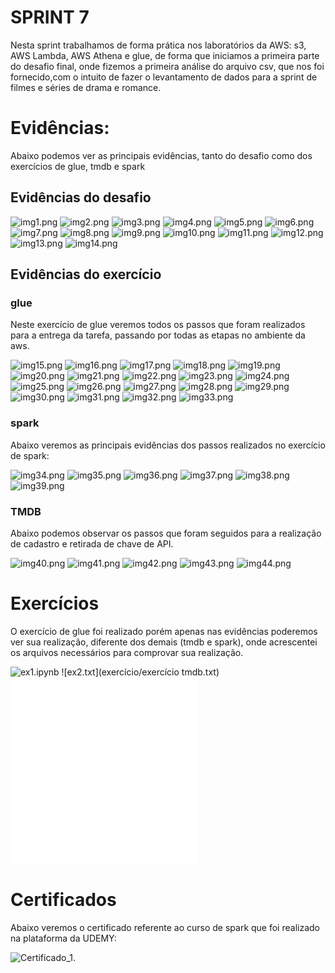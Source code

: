 # SPRINT 7


Nesta sprint trabalhamos de forma prática nos laboratórios da AWS: s3, AWS Lambda, AWS Athena e glue, de forma que iniciamos a primeira parte do desafio final, onde fizemos a primeira análise do arquivo csv, que nos foi fornecido,com o intuito de fazer o levantamento de dados para a sprint de filmes e séries de drama e romance.  


# Evidências:


Abaixo podemos ver as principais evidências, tanto do desafio como dos exercícios de glue, tmdb e spark


## Evidências do desafio



![img1.png](evidencias/desafio/im1.png)
![img2.png](evidencias/desafio/im2.png)
![img3.png](evidencias/desafio/im3.png)
![img4.png](evidencias/desafio/im4.png)
![img5.png](evidencias/desafio/im5.png)
![img6.png](evidencias/desafio/im6.png)
![img7.png](evidencias/desafio/im7.png)
![img8.png](evidencias/desafio/im8.png)
![img9.png](evidencias/desafio/im9.png)
![img10.png](evidencias/desafio/im10.png)
![img11.png](evidencias/desafio/im11.png)
![img12.png](evidencias/desafio/im12.png)
![img13.png](evidencias/desafio/im13.png)
![img14.png](evidencias/desafio/im14.png)



## Evidências do exercício

### glue

Neste exercício de glue veremos todos os passos que foram realizados para a entrega da tarefa, passando por todas as etapas no ambiente da aws.

![img15.png](evidencias/exercicios/glue/ev0.png)
![img16.png](evidencias/exercicios/glue/ev1.png)
![img17.png](evidencias/exercicios/glue/ev2.png)
![img18.png](evidencias/exercicios/glue/ev3.png)
![img19.png](evidencias/exercicios/glue/ev4.png)
![img20.png](evidencias/exercicios/glue/ev5.png)
![img21.png](evidencias/exercicios/glue/ev6.png)
![img22.png](evidencias/exercicios/glue/ev7.png)
![img23.png](evidencias/exercicios/glue/ev8.png)
![img24.png](evidencias/exercicios/glue/ev9.png)
![img25.png](evidencias/exercicios/glue/ev10.png)
![img26.png](evidencias/exercicios/glue/ev11.png)
![img27.png](evidencias/exercicios/glue/ev12.png)
![img28.png](evidencias/exercicios/glue/ev13.png)
![img29.png](evidencias/exercicios/glue/ev14.png)
![img30.png](evidencias/exercicios/glue/ev15.png)
![img31.png](evidencias/exercicios/glue/ev16.png)
![img32.png](evidencias/exercicios/glue/ev17.png)
![img33.png](evidencias/exercicios/glue/ev18.png)

### spark

Abaixo veremos as principais evidências dos passos realizados no exercício de spark:


![img34.png](evidencias/exercicios/spark/ev19.png)
![img35.png](evidencias/exercicios/spark/ev20.png)
![img36.png](evidencias/exercicios/spark/ev21.png)
![img37.png](evidencias/exercicios/spark/ev22.png)
![img38.png](evidencias/exercicios/spark/ev23.png)
![img39.png](evidencias/exercicios/spark/ev24.png)


### TMDB
Abaixo podemos observar os passos que foram seguidos para a realização de cadastro e retirada de chave de API.

![img40.png](evidencias/exercicios/tmdb/ev26.png)
![img41.png](evidencias/exercicios/tmdb/ev27.png)
![img42.png](evidencias/exercicios/tmdb/ev28.png)
![img43.png](evidencias/exercicios/tmdb/ev29.png)
![img44.png](evidencias/exercicios/tmdb/ev25.png)

# Exercícios


O exercício de glue foi realizado porém apenas nas evidências poderemos ver sua realização, diferente dos demais (tmdb e spark), onde acrescentei os arquivos necessários para comprovar sua realização.



![ex1.ipynb](exercício/exercicio_spark.ipynb)
![ex2.txt](exercício/exercício tmdb.txt)
![ex3.txt](exercício/palavras_contadas.txt)
![ex4.py](exercício/tmdb.py)



# Certificados

Abaixo veremos o certificado referente ao curso de spark que foi realizado na plataforma da UDEMY:


![Certificado_1](certificado/certificado1.png).



